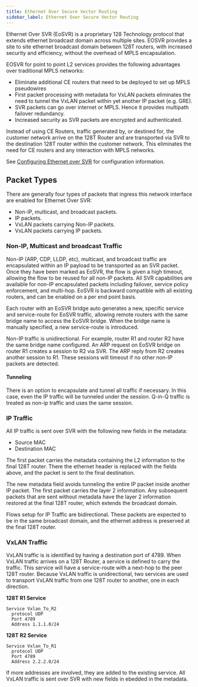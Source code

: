 ```yaml
---
title: Ethernet Over Secure Vector Routing
sidebar_label: Ethernet Over Secure Vector Routing
---
```


Ethernet Over SVR (EoSVR) is a proprietary 128 Technology protocol that extends ethernet broadcast domain across multiple sites. EOSVR provides a site to site ethernet broadcast domain between 128T routers, with increased security and efficiency, without the overhead of MPLS encapsulation.  

EOSVR for point to point L2 services provides the following advantages over traditional MPLS networks:
- Eliminate additional CE routers that need to be deployed to set up MPLS pseudowires
- First packet processing with metadata for VxLAN packets eliminates the need to tunnel the VxLAN packet within yet another IP packet (e.g. GRE).
- SVR packets can go over internet or MPLS. Hence it provides multipath failover redundancy.
- Increased security as SVR packets are encrypted and authenticated.

Instead of using CE Routers, traffic generated by, or destined for, the customer network arrive on the 128T Router and are transported via SVR to the destination 128T router within the customer network. This eliminates the need for CE routers and any interaction with MPLS networks. 

See [Configuring Ethernet over SVR](config_EthoSVR.md) for configuration information. 

## Packet Types
There are generally four types of packets that ingress this network interface are enabled for Ethernet Over SVR:
- Non-IP, multicast, and broadcast packets.
- IP packets.
- VxLAN packets carrying Non-IP packets.
- VxLAN packets carrying IP packets.

### Non-IP, Multicast and broadcast Traffic

Non-IP (ARP, CDP, LLDP, etc), multicast, and broadcast traffic are encapsulated within an IP payload to be transported as an SVR packet. Once they have been marked as EoSVR, the flow is given a high timeout, allowing the flow to be reused for all non-IP packets. 
All SVR capabilities are available for non-IP encapsulated packets including failover, service policy enforcement, and multi-hop. EoSVR is backward compatible with all existing routers, and can be enabled on a per end point basis.

Each router with an EoSVR bridge auto generates a new, specific service and service-route for EoSVR traffic, allowing remote routers with the same bridge name to access the EoSVR bridge. When the bridge name is manually specified, a new service-route is introduced.

Non-IP traffic is unidirectional. For example, router R1 and router R2 have the same bridge name configured. An ARP request on EoSVR bridge on router R1 creates a session to R2 via SVR. The ARP reply from R2 creates another session to R1. These sessions will timeout if no other non-IP packets are detected.

#### Tunneling

There is an option to encapsulate and tunnel all traffic if necessary. In this case, even the IP traffic will be tunneled under the session. Q-in-Q traffic is treated as non-ip traffic and uses the same session.

### IP Traffic

All IP traffic is sent over SVR with the following new fields in the metadata:

- Source MAC
- Destination MAC

The first packet carries the metadata containing the L2 information to the final 128T router. There the ethernet header is replaced with the fields above, and the packet is sent to the final destination.  

The new metadata field avoids tunneling the entire IP packet inside another IP packet. The first packet carries the layer 2 information. Any subsequent packets that are sent without metadata have the layer 2 information restored at the final 128T router, which extends the broadcast domain.

Flows setup for IP Traffic are bidirectional. These packets are expected to be in the same broadcast domain, and the ethernet address is preserved at the final 128T router.

### VxLAN Traffic

VxLAN traffic is is identified by having a destination port of 4789. When VxLAN traffic arrives on a 128T Router, a service is defined to carry the traffic. This service will have a service-route with a next-hop to the peer 128T router. Because VxLAN traffic is unidirectional, two services are used to transport VxLAN traffic from one 128T router to another, one in each direction. 

**128T R1 Service**
```
Service Vxlan_To_R2
  protocol UDP
  Port 4789
  Address 1.1.1.0/24
  ```

**128T R2 Service**
```
Service Vxlan_To_R1
  protocol UDP
  Port 4789
  Address 2.2.2.0/24
```
If more addresses are involved, they are added to the existing service. All VxLAN traffic is sent over SVR with new fields in ebedded in the metadata. 




